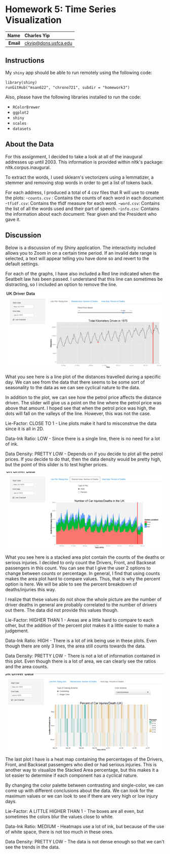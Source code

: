 Homework 5: Time Series Visualization
==============================

| **Name**  | Charles Yip |
|----------:|:-------------|
| **Email** | ckyip@dons.usfca.edu |

## Instructions ##

My `shiny` app should be able to run remotely using the following code:

```
library(shiny)
runGitHub("msan622", "chrono721", subdir = "homework3")
```

Also, please have the following libraries installed to run the code:

- `RColorBrewer`
- `ggplot2`
- `shiny`
- `scales`
- `datasets`

## About the Data ##

For this assignment, I decided to take a look at all of the inaugural addresses up until 2003. This information is provided within nltk's package: nltk.corpus.inaugural.

To extract the words, I used sklearn's vectorizers using a lemmatizer, a stemmer and removing stop words in order to get a list of tokens back. 

For each address, I produced a total of 4 csv files that R will use to create the plots:
-`counts.csv` : Contains the counts of each word in each document
-`tfidf.csv`: Contains the tfidf measure for each word.
-`word.csv`: Contains the list of all the words used and their part of speech.
-`info.csv`: Contains the information about each document: Year given and the President who gave it.

## Discussion ##

Below is a discussion of my Shiny application. The interactivity included allows you to Zoom in on a certain time period. If an invalid date range is selected, a text will appear telling you have done so and revert to the default settings. 

For each of the graphs, I have also included a Red line indicated when the Seatbelt law has been passed. I understand that this line can sometimes be distracting, so I included an option to remove the line. 


![IMAGE](HW5_line.png)

What you see here is a line plot of the distances travelled during a specific day. We can see from the data that there seems to be some sort of seasonality to the data as we can see cyclical nature to the data. 

In addition to the plot, we can see how the petrol price affects the distance driven. The slider will give us a point on the line where the petrol price was above that amount. I hoped see that when the petrol price was high, the dots will fall on the valleys of the line. However, this was not the case. 

Lie-Factor: CLOSE TO 1 - Line plots make it hard to misconstrue the data since it is all in 2D. 

Data-Ink Ratio: LOW - Since there is a single line, there is no need for a lot of ink.

Data Density: PRETTY LOW - Depends on if you decide to plot all the petrol prices. If you decide to do that, then the data density would be pretty high, but the point of this slider is to test higher prices. 

![IMAGE](HW5_area.png)

What you see here is a stacked area plot contain the counts of the deaths or serious injuries. I decided to only count the Drivers, Front, and Backseat passengers in this count. You can see that I give the user 2 options to change between counts or percentage. In general, I find that using counts makes the area plot hard to compare values. Thus, that is why the percent option is here. We will be able to see the percent breakdown of deaths/injuries this way. 

I realize that these values do not show the whole picture are the number of driver deaths in general are probably correlated to the number of drivers out there. The data did not provide this values though. 

Lie-Factor: HIGHER THAN 1 - Areas are a little hard to compare to each other, but the addition of the percent plot makes it a little easier to make a judgement. 

Data-Ink Ratio: HIGH - There is a lot of ink being use in these plots. Even though there are only 3 lines, the area still counts towards the data. 

Data Density: PRETTY LOW - There is not a lot of information contained in this plot. Even though there is a lot of area, we can clearly see the ratios and the area counts. 

![IMAGE](HW5_heatmap.png)

The last plot I have is a heat map containing the percentages of the Drivers, Front, and Backseat passengers who died or had serious injuries. This is another way to visualize the Stacked Area percentage, but this makes it a lot easier to determine if each component has a cyclical nature. 

By changing the color palette between contrasting and single-color, we can come up with different conclusions about the data. We can look for the maximum values or we can look to see if there are very high or low injury days. 

Lie-Factor: A LITTLE HIGHER THAN 1 - The boxes are all even, but sometimes the colors blur the values close to white. 

Data-Ink Ratio: MEDIUM - Heatmaps use a lot of ink, but because of the use of white space, there is not too much in these ones.

Data Density: PRETTY LOW - The data is not dense enough so that we can't see the trends in the data.





